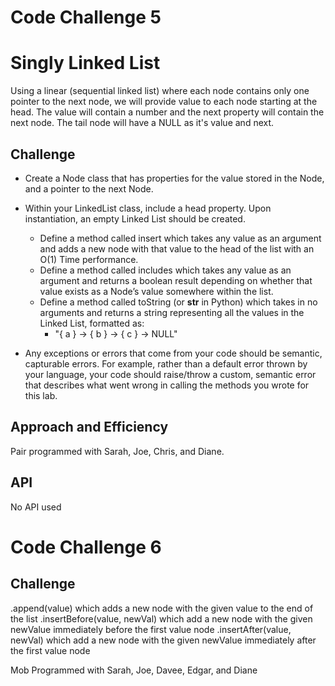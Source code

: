 # Code Challenge 5

# Singly Linked List

Using a linear (sequential linked list) where each node contains only one pointer to the next node, we will provide value to each node starting at the head. The value will contain a number and the next property will contain the next node. The tail node will have a NULL as it's value and next.

## Challenge

- Create a Node class that has properties for the value stored in the Node, and a pointer to the next Node.
- Within your LinkedList class, include a head property. Upon instantiation, an empty Linked List should be created.

  - Define a method called insert which takes any value as an argument and adds a new node with that value to the head of the list with an O(1) Time performance.
  - Define a method called includes which takes any value as an argument and returns a boolean result depending on whether that value exists as a Node’s value somewhere within the list.
  - Define a method called toString (or **str** in Python) which takes in no arguments and returns a string representing all the values in the Linked List, formatted as:
    - "{ a } -> { b } -> { c } -> NULL"

- Any exceptions or errors that come from your code should be semantic, capturable errors. For example, rather than a default error thrown by your language, your code should raise/throw a custom, semantic error that describes what went wrong in calling the methods you wrote for this lab.

## Approach and Efficiency

Pair programmed with Sarah, Joe, Chris, and Diane.

## API

No API used

# Code Challenge 6

## Challenge

.append(value) which adds a new node with the given value to the end of the list
.insertBefore(value, newVal) which add a new node with the given newValue immediately before the first value node
.insertAfter(value, newVal) which add a new node with the given newValue immediately after the first value node

Mob Programmed with Sarah, Joe, Davee, Edgar, and Diane
